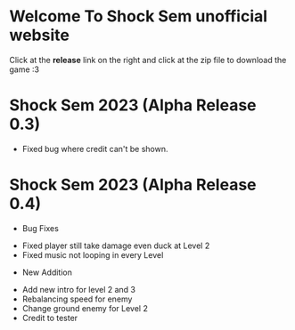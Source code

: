 # Welcome To Shock Sem unofficial website

Click at the <b>release</b> link on the right and click at the zip file to download the game :3



# Shock Sem 2023 (Alpha Release 0.3)

* Fixed bug where credit can't be shown.


# Shock Sem 2023 (Alpha Release 0.4)

- Bug Fixes
* Fixed player still take damage even duck at Level 2
* Fixed music not looping in every Level

- New Addition
* Add new intro for level 2 and 3
* Rebalancing speed for enemy
* Change ground enemy for Level 2
* Credit to tester

